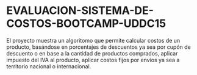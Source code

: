 # EVALUACION-SISTEMA-DE-COSTOS-BOOTCAMP-UDDC15
El proyecto muestra un algoritomo que permite calcular costos de un producto, basándose en porcentajes de descuentos ya sea por cupón de descuento o en base a la cantidad de productos comprados, aplicar impuesto del IVA al producto, aplicar costos fijos por envíos ya sea a territorio nacional o internacional. 
